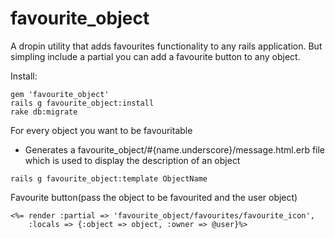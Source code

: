 favourite_object
================
A dropin utility that adds favourites functionality to any rails application. But simpling include a partial you can add a favourite button to any object.


Install: 
```
gem 'favourite_object'
rails g favourite_object:install
rake db:migrate
```

For every object you want to be favouritable
- Generates a favourite_object/#{name.underscore}/message.html.erb file which is used to display the description of an object
```
rails g favourite_object:template ObjectName
```


Favourite button(pass the object to be favourited and the user object)
```
<%= render :partial => 'favourite_object/favourites/favourite_icon', 
	:locals => {:object => object, :owner => @user}%>
```